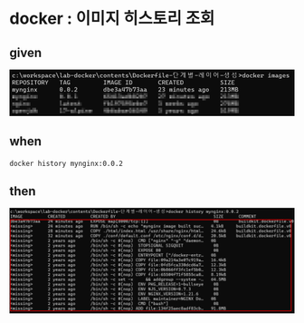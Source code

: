 # docker : 이미지 히스토리 조회

## given

![Gd5s5PU.png](..%2F..%2Fimages%2FGd5s5PU.png)

## when

```
docker history mynginx:0.0.2
```

## then

![2L1Qywe.png](..%2F..%2Fimages%2F2L1Qywe.png)
